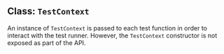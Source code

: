 ## Class: `TestContext`

<!-- YAML
added:
  - v18.0.0
  - v16.17.0
-->

An instance of `TestContext` is passed to each test function in order to
interact with the test runner. However, the `TestContext` constructor is not
exposed as part of the API.
